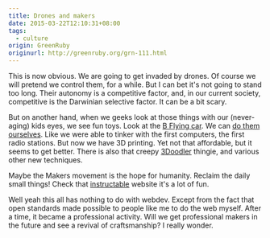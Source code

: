 ```yaml
---
title: Drones and makers
date: 2015-03-22T12:10:31+08:00
tags:
  - culture
origin: GreenRuby
originurl: http://greenruby.org/grn-111.html
---
```

This is now obvious. We are going to get invaded by drones. Of course we will
pretend we control them, for a while. But I can bet it's not going to stand
too long. Their autonomy is a competitive factor, and, in our current society,
competitive is the Darwinian selective factor. It can be a bit scary.

But on another hand, when we geeks look at those things with our (never-aging)
kids eyes, we see fun toys. Look at the [B Flying car][bcar]. We can 
[do them ourselves][diy]. Like we were able to tinker with the first computers, the
first radio stations. But now we have 3D printing. Yet not that affordable,
but it seems to get better. There is also that creepy [3Doodler][3doodler]
thingie, and various other new techniques.

Maybe the Makers movement is the hope for humanity. Reclaim the daily small
things! Check that [instructable][ins] website it's a lot of fun.

Well yeah this all has nothing to do with webdev. Except from the fact that
open standards made possible to people like me to do the web myself. After a
time, it became a professional activity. Will we get professional makers in
the future and see a revival of craftsmanship? I really wonder.

[bcar]:  http://www.bgobeyond.co.uk/
[diy]:   http://diydrones.com/
[ins]:   http://www.instructables.com/
[3doodler]: http://the3doodler.com/
